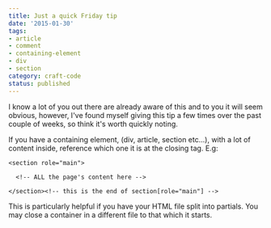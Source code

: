```yaml
---
title: Just a quick Friday tip
date: '2015-01-30'
tags:
- article
- comment
- containing-element
- div
- section
category: craft-code
status: published
---
```


I know a lot of you out there are already aware of this and to you it will seem obvious, however, I've found myself giving this tip a few times over the past couple of weeks, so think it's worth quickly noting.

If you have a containing element, (div, article, section etc...), with a lot of content inside, reference which one it is at the closing tag. E.g:

<pre class="language-markup"><code>&lt;section role="main">

  &lt;!-- ALL the page's content here -->

&lt;/section>&lt;!-- this is the end of section[role="main"] -->
</code></pre>

This is particularly helpful if you have your HTML file split into partials. You may close a container in a different file to that which it starts.
